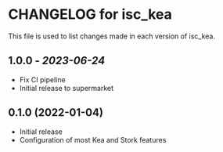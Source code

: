 # CHANGELOG for isc_kea

This file is used to list changes made in each version of isc_kea.

## 1.0.0 - *2023-06-24*

- Fix CI pipeline
- Initial release to supermarket

## 0.1.0 (2022-01-04)

- Initial release
- Configuration of most Kea and Stork features
